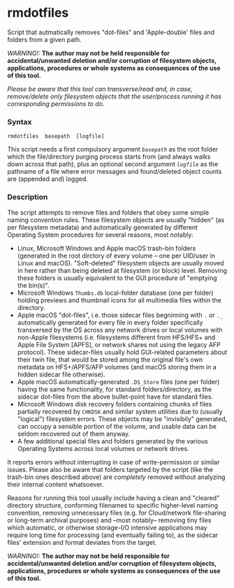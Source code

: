 # rmdotfiles
Script that autmatically removes "dot-files" and 'Apple-double' files and folders from a given path.

*WARNING!:* **The author may not be held responsible for accidental/unwanted deletion and/or corruption of filesystem objects, applications, procedures or whole systems as consequences of the use of this tool.**

*Please be aware that this tool can transverse/read and, in case, remove/delete only filesystem objects that the user/process running it has corresponding permissions to do.*

### Syntax
```
rmdotfiles  basepath  [logfile]
```
This script needs a first compulsory argument _`basepath`_ as the root folder which the file/directory purging process starts from (and always walks down across that path), plus an optional second argument _`logfile`_ as the pathname of a file where error messages and found/deleted object counts are (appended and) logged.

### Description
The script attempts to remove files and folders that obey some simple naming convention rules. These filesystem objects are usually "hidden" (as per filesystem metadata) and automatically generated by different Operating System procedures for several reasons, most notably:
 * Linux, Microsoft Windows and Apple macOS trash-bin folders (generated in the root dirctory of every volume – one per UID/user in Linux and macOS). "Soft-deleted" filesystem objects are usually moved in here rather than being deleted at filesystem (or block) level. Removing these folders is usually equivalent to the GUI procedure of "emptying the bin(s)".
 * Microsoft Windows `Thumbs.db` local-folder database (one per folder) holding previews and thumbnail icons for all multimedia files within the directory.
 * Apple macOS "dot-files", i.e. those sidecar files begninning with `.` or `._` automatically generated for every file in every folder specifically transversed by the OS across any network drives or local volumes with non-Apple filesystems (i.e. filesystems different from HFS/HFS+ and Apple File System \[APFS\], or network shares not using the legacy AFP protocol). These sidecar-files usually hold GUI-related parameters about their twin file, that would be stored among the original file's own metadata on HFS+/APFS/AFP volumes (and macOS storing them in a hidden sidecar file otherwise).
 * Apple macOS automatically-generated `.DS_Store` files (one per folder) having the same functionality, for standard folders/directory, as the sidecar dot-files from the above bullet-point have for standard files.
 * Microsoft Windows disk recovery folders containing chunks of files partially recovered by `CHKDSK` and similar system utilities due to (usually "logical") filesystem errors. These objects may be "invisibily" generated, can occupy a sensible portion of the volume, and usable data can be seldom recovered out of them anyway.
  * A few additional special files and folders generated by the various Operating Systems across local volumes or network drives.
  
It reports errors without interrupting in case of write-permission or similar issues. Please also be aware that folders targeted by the script (like the trash-bin ones described above) are *completely* removed without analyzing their internal content whatsoever.

Reasons for running this tool usually include having a clean and "cleared" directory structure, conforming filenames to specific higher-level naming convention, removing unnecessary files (e.g. for Cloud/network file-sharing or long-term archival purposes) and –most notably– removing tiny files which automatic, or otherwise storage-I/O intensive applications may require long time for processing (and eventually failing to), as the sidecar files' extension and format deviates from the target.

*WARNING!:* **The author may not be held responsible for accidental/unwanted deletion and/or corruption of filesystem objects, applications, procedures or whole systems as consequences of the use of this tool.**
